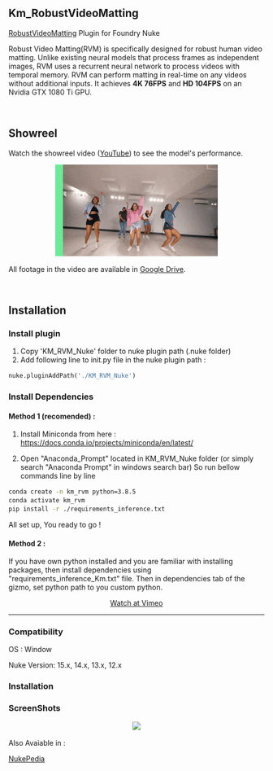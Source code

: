 ## Km_RobustVideoMatting
<a href="https://github.com/PeterL1n/RobustVideoMatting" target="_blank">RobustVideoMatting</a> Plugin for Foundry Nuke

Robust Video Matting(RVM) is specifically designed for robust human video matting. Unlike existing neural models that process frames as independent images, RVM uses a recurrent neural network to process videos with temporal memory. RVM can perform matting in real-time on any videos without additional inputs. It achieves **4K 76FPS** and **HD 104FPS** on an Nvidia GTX 1080 Ti GPU.


<br>

## Showreel
Watch the showreel video ([YouTube](https://youtu.be/Jvzltozpbpk))  to see the model's performance. 

<p align="center">
    <a href="https://youtu.be/Jvzltozpbpk">
        <img src="documentation/images/showreel.gif">
    </a>
</p>

All footage in the video are available in [Google Drive](https://drive.google.com/drive/folders/1VFnWwuu-YXDKG-N6vcjK_nL7YZMFapMU?usp=sharing).

<br>


## Installation
### Install plugin
1. Copy 'KM_RVM_Nuke' folder to nuke plugin path (.nuke folder)
2. Add following line to init.py file in the nuke plugin path :
```python
nuke.pluginAddPath('./KM_RVM_Nuke')
```
### Install Dependencies
#### Method 1 (recomended) :
1. Install Miniconda from here : 
https://docs.conda.io/projects/miniconda/en/latest/

2. Open "Anaconda_Prompt" located in KM_RVM_Nuke folder (or simply search "Anaconda Prompt" in windows search bar)
So run bellow commands line by line
```sh
conda create -n km_rvm python=3.8.5
conda activate km_rvm
pip install -r ./requirements_inference.txt
```

All set up, You ready to go ! 

#### Method 2  :
If you have own python installed and you are familiar with installing packages, then install dependencies using "requirements_inference_Km.txt" file.
Then in dependencies tab of the gizmo, set python path to you custom python. 

<center>
<a href="https://vimeo.com/664873484" target="_blank">Watch at Vimeo</a>

- - - - - - - - - - - - - - - - - - - - - - - - 
</center>

 
 

### Compatibility
OS : Window

Nuke Version: 15.x, 14.x, 13.x, 12.x 



### Installation



### ScreenShots
<p align="center">
<img src="https://user-images.githubusercontent.com/93508495/149018084-81afa661-64d6-4ff8-88d3-294df1f36e59.png">
</p>

 
Also Avaiable in : 

<a href="" target="_blank">NukePedia</a>


